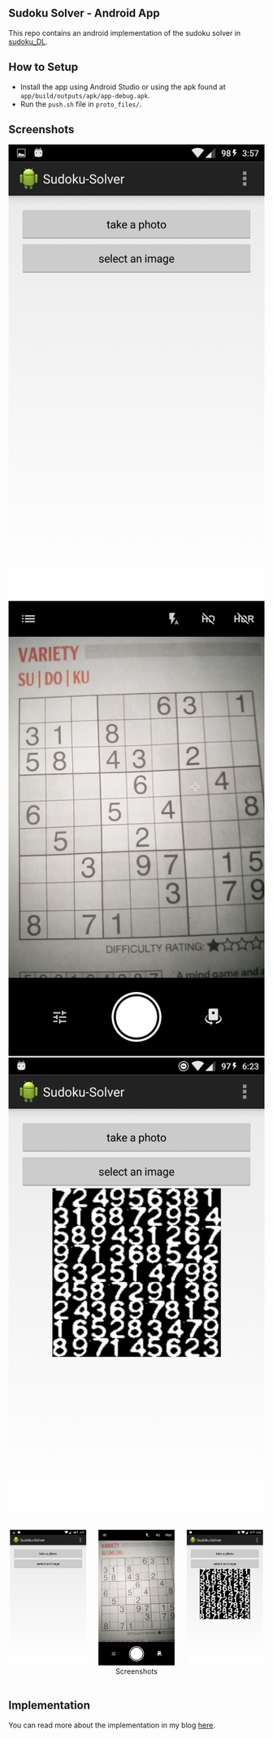 ## Sudoku Solver - Android App

This repo contains an android implementation of the sudoku solver in [sudoku_DL](https://github.com/malreddysid/sudoku_DL).

## How to Setup
* Install the app using Android Studio or using the apk found at `app/build/outputs/apk/app-debug.apk`.
* Run the `push.sh` file in `proto_files/`.

## Screenshots

![1](/static/1.png "1") ![2](/static/2.png "2") ![3](/static/3.png "3")

<br>
<center><div class="imgcap">
<div style="display:inline-block;">
    <img src="/static/1.png" width="150">
</div>
<div style="display:inline-block; margin-left: 20px;">
    <img src="/static/2.png" width="150">
</div>
<div style="display:inline-block; margin-left: 20px;">
    <img src="/static/3.png" width="150">
</div>
<div class="thecap"> Screenshots </div>
</div></center>
<br>

## Implementation

You can read more about the implementation in my blog [here](https://malreddysid.github.io/android/2016/08/02/sudoku-solver-android.html).
